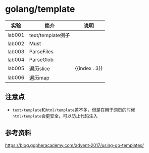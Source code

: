 # golang/template

|实验|简介|说明|
|---|---|---|
|lab001|text/template例子||
|lab002|Must|
|lab003|ParseFiles|
|lab004|ParseGlob|
|lab005|遍历slice|{{index . 3}}|
|lab006|遍历map|

## 注意点
 - `text/template`和`html/template`差不多，但是在用于网页的时候`html/template`会更安全，可以防止代码注入


## 参考资料
https://blog.gopheracademy.com/advent-2017/using-go-templates/